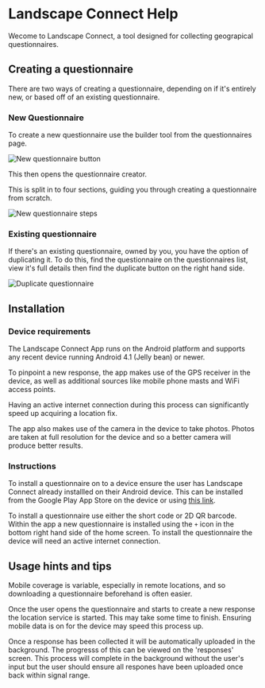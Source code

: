 # Landscape Connect Help
Wecome to Landscape Connect, a tool designed for collecting geograpical questionnaires.

## Creating a questionnaire
There are two ways of creating a questionnaire, depending on if it's entirely new, or based off of an existing questionnaire.

### New Questionnaire
To create a new questionnaire use the builder tool from the questionnaires page.

![New questionnaire button](app/documentation/new-questionnaire.png)

This then opens the questionnaire creator.

This is split in to four sections, guiding you through creating a questionnaire from scratch. 

![New questionnaire steps](app/documentation/new-questionnaire-steps.png)

### Existing questionnaire
If there's an existing questionnaire, owned by you, you have the option of duplicating it. To do this, find the questionnaire on the questionnaires list, view it's full details then find the duplicate button on the right hand side.

![Duplicate questionnaire](app/documentation/duplicate-questionnaire.png)

## Installation

### Device requirements
The Landscape Connect App runs on the Android platform and supports any recent device running Android 4.1 (Jelly bean) or newer.

To pinpoint a new response, the app makes use of the GPS receiver in the device, as well as additional sources like mobile phone masts and WiFi access points. 

Having an active internet connection during this process can significantly speed up acquiring a location fix.

The app also makes use of the camera in the device to take photos. Photos are taken at full resolution for the device and so a better camera will produce better results.

### Instructions
To install a questionnaire on to a device ensure the user has Landscape Connect already installled on their Android device. This can be installed from the Google Play App Store on the device or using [this link](https://play.google.com/store/apps/details?id=uk.co.threeequals.landscapeconnect).

To install a questionnaire use either the short code or 2D QR barcode. Within the app a new questionnaire is installed using the `+` icon in the bottom right hand side of the home screen. To install the questionnaire the device will need an active internet connection.

## Usage hints and tips
Mobile coverage is variable, especially in remote locations, and so downloading a questionnaire beforehand is often easier.

Once the user opens the questionnaire and starts to create a new response the location service is started. This may take some time to finish. Ensuring mobile data is on for the device may speed this process up.

Once a response has been collected it will be automatically uploaded in the background. The progresss of this can be viewed on the 'responses' screen. This process will complete in the background without the user's input but the user should ensure all respones have been uploaded once back within signal range.